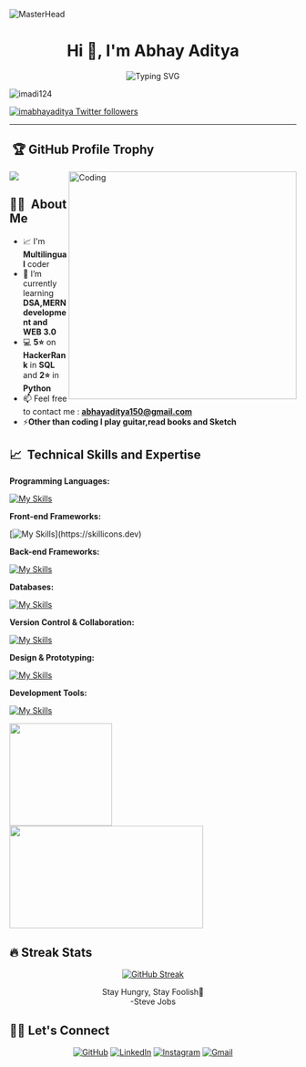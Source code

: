 ![MasterHead](https://repository-images.githubusercontent.com/588181932/e36ec678-7984-4cdd-8e4c-a3932772ff8e)
<h1 align="center">Hi 👋, I'm Abhay Aditya</h1>

<p align="center">
  <img src="https://readme-typing-svg.demolab.com/?lines=Aspiring+Full-Stack+Developer;UI/UX+Developer;Learning+Web+3.0;Blockchain+Technology;+++++;&center=true&width=600" alt="Typing SVG">
</p>



<p align="left">
  <img src="https://komarev.com/ghpvc/?username=imadi124&label=Profile%20views&color=0e75b6&style=flat" alt="imadi124" />
</p>

<p align="left">
  <a href="https://x.com/iamabhayaditya" target="_blank">
    <img src="https://img.shields.io/twitter/follow/imabhayaditya?logo=twitter&style=for-the-badge" alt="imabhayaditya Twitter followers" style="max-width: 100%;">
  </a>
</p>

---

## &nbsp;🏆 GitHub Profile Trophy

<img src="https://github-profile-trophy.vercel.app/?username=adityaranjan2005&theme=juicyfresh&no-bg=true" />

<img align="right" alt="Coding" width="400" src="https://i.pinimg.com/originals/81/17/8b/81178b47a8598f0c81c4799f2cdd4057.gif">

## 👨‍💻  &nbsp;About Me 
- 📈 I'm **Multilingual** coder
- 🌱 I’m currently learning **DSA,MERN development and WEB 3.0**
- 💻 **5⭐** on **HackerRank** in **SQL** and **2⭐** in **Python**
- 📫 Feel free to contact me : **abhayaditya150@gmail.com**
- ⚡**Other than coding I play guitar,read books and Sketch**

## 📈  &nbsp;Technical Skills and Expertise
**Programming Languages:**

[![My Skills](https://skillicons.dev/icons?i=python,c,java,cpp,js)](https://skillicons.dev)

**Front-end Frameworks:**

[![My Skills](https://skillicons.dev/icons?i=html,css,)](https://skillicons.dev)

**Back-end Frameworks:**

[![My Skills](https://skillicons.dev/icons?i=cpp)](https://skillicons.dev)

**Databases:**

[![My Skills](https://skillicons.dev/icons?i=mysql)](https://skillicons.dev)


**Version Control & Collaboration:**

[![My Skills](https://skillicons.dev/icons?i=git,github,notion,replit)](https://skillicons.dev)

**Design & Prototyping:**

[![My Skills](https://skillicons.dev/icons?i=figma,canva)](https://skillicons.dev)


**Development Tools:**

[![My Skills](https://skillicons.dev/icons?i=visualstudio,vscode,idea,eclipse)](https://skillicons.dev)

<p>
  
<p align="left"> 
<a href="https://github.com/imadi124"> 
<img height="180em" src="https://github-readme-stats-eight-theta.vercel.app/api?username=imadi124&show_icons=true&theme=algolia&include_all_commits=true&count_private=true"/> 
<img height="180em" width = "340em" src="https://github-readme-stats-eight-theta.vercel.app/api/top-langs/?username=imadi124&layout=compact&langs_count=8&theme=algolia"/> 
</a>
</p>

## 🔥 Streak Stats

<p align="center">
  <a href="https://git.io/streak-stats">
    <img src="https://github-readme-streak-stats.herokuapp.com?user=imadi124&theme=meta-dark&hide_border=true" alt="GitHub Streak" />
  </a>
</p>

  <p align="center"> Stay Hungry, Stay Foolish🤖<br>-Steve Jobs </p>
</p>

## 🙋‍♀️ Let's Connect

<p align="center">
	<a href="https://github.com/imadi124" target="_blank"><img src="https://img.icons8.com/bubbles/50/000000/github.png" alt="GitHub"/></a>
	<a href="https://www.linkedin.com/in/abhayaditya/" target="_blank"><img src="https://img.icons8.com/bubbles/50/000000/linkedin.png" alt="LinkedIn"/></a>
	<a href="https://www.x.com/iamabhayaditya/" target="_blank"><img src="https://img.icons8.com/bubbles/50/000000/x.png" alt="Instagram"/></a>
	<a href="mailto:abhayaditya150@gmail.com" target="_blank"><img src="https://img.icons8.com/bubbles/50/000000/gmail.png" alt="Gmail"/></a>
</p>

